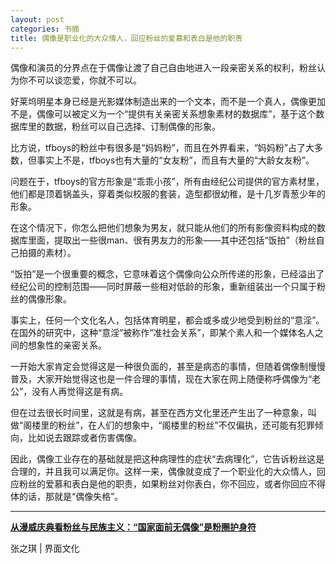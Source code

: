 ```yaml
---
layout: post
categories: 书摘
title: 偶像是职业化的大众情人，回应粉丝的爱慕和表白是他的职责
---
```


偶像和演员的分界点在于偶像让渡了自己自由地进入一段亲密关系的权利，粉丝认为你不可以谈恋爱，你就不可以。

好莱坞明星本身已经是光影媒体制造出来的一个文本，而不是一个真人，偶像更加不是，偶像可以被定义为一个“提供有关亲密关系想象素材的数据库”，基于这个数据库里的数据，粉丝可以自己选择、订制偶像的形象。

比方说，tfboys的粉丝中有很多是“妈妈粉”，而且在外界看来，“妈妈粉”占了大多数，但事实上不是，tfboys也有大量的“女友粉”，而且有大量的“大龄女友粉”。

问题在于，tfboys的官方形象是“乖乖小孩”，所有由经纪公司提供的官方素材里，他们都是顶着锅盖头，穿着类似校服的套装，造型都很幼稚，是十几岁青葱少年的形象。

在这个情况下，你怎么把他们想象为男友，就只能从他们的所有影像资料构成的数据库里面，提取出一些很man、很有男友力的形象——其中还包括“饭拍”（粉丝自己拍摄的素材）。

“饭拍”是一个很重要的概念，它意味着这个偶像向公众所传递的形象，已经溢出了经纪公司的控制范围——同时屏蔽一些相对低龄的形象，重新组装出一个只属于粉丝的偶像形象。

事实上，任何一个文化名人，包括体育明星，都会或多或少地受到粉丝的“意淫”。在国外的研究中，这种“意淫”被称作“准社会关系”，即某个素人和一个媒体名人之间的想象性的亲密关系。

一开始大家肯定会觉得这是一种很负面的，甚至是病态的事情，但随着偶像制慢慢普及，大家开始觉得这也是一件合理的事情，现在大家在网上随便称呼偶像为“老公”，没有人再觉得这是有病。

但在过去很长时间里，这就是有病，甚至在西方文化里还产生出了一种意象，叫做“阁楼里的粉丝”，在人们的想象中，“阁楼里的粉丝”不仅偏执，还可能有犯罪倾向，比如说去跟踪或者伤害偶像。

因此，偶像工业存在的基础就是把这种病理性的症状“去病理化”，它告诉粉丝这是合理的，并且我可以满足你。这样一来，偶像就变成了一个职业化的大众情人，回应粉丝的爱慕和表白是他的职责，如果粉丝对你表白，你不回应，或者你回应不得体的话，那就是“偶像失格”。

---

**[从漫威庆典看粉丝与民族主义：“国家面前无偶像”是粉圈护身符](https://mp.weixin.qq.com/s/cC2UWj_5IettiZnPNJFo2w)**

张之琪 | 界面文化